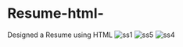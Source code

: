# Resume-html-
Designed a Resume using HTML
![ss1](https://user-images.githubusercontent.com/66555692/85372146-0a6a3d80-b54f-11ea-8f5c-f42f5cfb1c70.png)
![ss5](https://user-images.githubusercontent.com/66555692/85777257-16b4ed00-b73f-11ea-83ff-ea6461761df3.png)
![ss4](https://user-images.githubusercontent.com/66555692/85776905-c3429f00-b73e-11ea-8377-93bf027e09cf.png)
